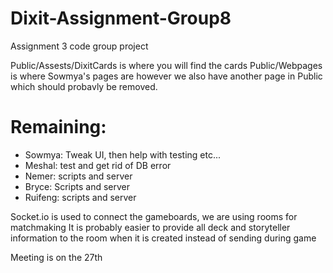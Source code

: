 # Dixit-Assignment-Group8
Assignment 3 code group project


Public/Assests/DixitCards is where you will find the cards 
Public/Webpages is where Sowmya's pages are however we also have another page in Public which should probavly be removed.


# Remaining:
* Sowmya: Tweak UI, then help with testing etc...
* Meshal: test and get rid of DB error 
* Nemer: scripts and server
* Bryce: Scripts and server 
* Ruifeng: scripts and server
  
Socket.io is used to connect the gameboards, we are using rooms for matchmaking It is probably easier to provide all deck and storyteller information to the room when it is created instead of sending during game

Meeting is on the 27th  
